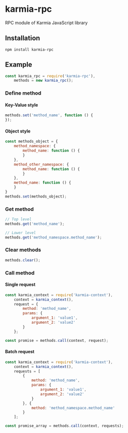 # karmia-rpc

RPC module of Karmia JavaScript library

## Installation

```Shell
npm install karmia-rpc
```

## Example

```JavaScript
const karmia_rpc = require('karmia-rpc'),
    methods = new karmia_rpc();
```

### Define method
#### Key-Value style

```JavaScript
methods.set('method_name', function () {
});
```

#### Object style

```JavaScript
const methods_object = {
    method_namespace: {
        method_name: function () {
        }
    },
    method_other_namespace: {
        method_name: function () {
        }
    },
    method_name: function () {
    }
}
methods.set(methods_object);
```


### Get method

```JavaScript
// Top level
methods.get('method_name');

// Lower level
methods.get('method_namespace.method_name');
```


### Clear methods
```JavaScript
methods.clear();
```


### Call method
#### Single request

```JavaScript
const karmia_context = require('karmia-context'),
    context = karmia_context(),
    request = {
        method: 'method_name',
        params: {
            argument_1: 'value1',
            argument_2: 'value2'
        }
    };

const promise = methods.call(context, request);
```

#### Batch request

```JavaScript
const karmia_context = require('karmia-context'),
    context = karmia_context(),
    requests = [
        {
            method: 'method_name',
            params: {
                argument_1: 'value1',
                argument_2: 'value2'
            }
        }, {
            method: 'method_namespace.method_name'
        }
    ];

const promise_array = methods.call(context, requests);
```
